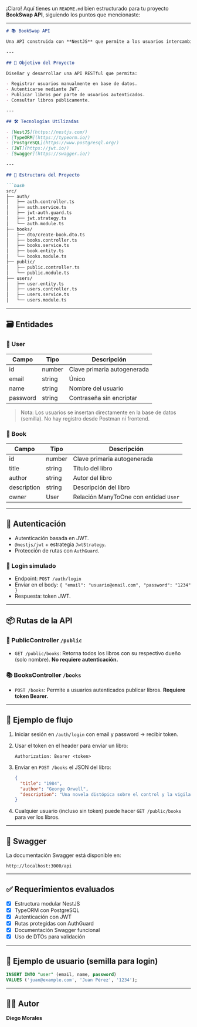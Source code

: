 ¡Claro! Aquí tienes un `README.md` bien estructurado para tu proyecto **BookSwap API**, siguiendo los puntos que mencionaste:

---

````markdown
# 📚 BookSwap API

Una API construida con **NestJS** que permite a los usuarios intercambiar libros. Los visitantes pueden ver todos los libros disponibles sin autenticación, mientras que los usuarios autenticados pueden publicar nuevos libros.

---

## 🎯 Objetivo del Proyecto

Diseñar y desarrollar una API RESTful que permita:

- Registrar usuarios manualmente en base de datos.
- Autenticarse mediante JWT.
- Publicar libros por parte de usuarios autenticados.
- Consultar libros públicamente.

---

## 🛠️ Tecnologías Utilizadas

- [NestJS](https://nestjs.com/)
- [TypeORM](https://typeorm.io/)
- [PostgreSQL](https://www.postgresql.org/)
- [JWT](https://jwt.io/)
- [Swagger](https://swagger.io/)

---

## 🧱 Estructura del Proyecto

```bash
src/
├── auth/
│   ├── auth.controller.ts
│   ├── auth.service.ts
│   ├── jwt-auth.guard.ts
│   ├── jwt.strategy.ts
│   └── auth.module.ts
├── books/
│   ├── dto/create-book.dto.ts
│   ├── books.controller.ts
│   ├── books.service.ts
│   ├── book.entity.ts
│   └── books.module.ts
├── public/
│   ├── public.controller.ts
│   └── public.module.ts
├── users/
│   ├── user.entity.ts
│   ├── users.controller.ts
│   ├── users.service.ts
│   └── users.module.ts
````

---

## 🗃️ Entidades

### 👤 User

| Campo    | Tipo   | Descripción                 |
| -------- | ------ | --------------------------- |
| id       | number | Clave primaria autogenerada |
| email    | string | Único                       |
| name     | string | Nombre del usuario          |
| password | string | Contraseña sin encriptar    |

> Nota: Los usuarios se insertan directamente en la base de datos (semilla). No hay registro desde Postman ni frontend.

### 📘 Book

| Campo       | Tipo   | Descripción                           |
| ----------- | ------ | ------------------------------------- |
| id          | number | Clave primaria autogenerada           |
| title       | string | Título del libro                      |
| author      | string | Autor del libro                       |
| description | string | Descripción del libro                 |
| owner       | User   | Relación ManyToOne con entidad `User` |

---

## 🔐 Autenticación

* Autenticación basada en JWT.
* `@nestjs/jwt` + estrategia `JwtStrategy`.
* Protección de rutas con `AuthGuard`.

### 🔑 Login simulado

* Endpoint: `POST /auth/login`
* Enviar en el body: `{ "email": "usuario@email.com", "password": "1234" }`
* Respuesta: token JWT.

---

## 📦 Rutas de la API

### 📖 PublicController `/public`

* `GET /public/books`:
  Retorna todos los libros con su respectivo dueño (solo nombre).
  **No requiere autenticación.**

### 📚 BooksController `/books`

* `POST /books`:
  Permite a usuarios autenticados publicar libros.
  **Requiere token Bearer.**

---

## 🔄 Ejemplo de flujo

1. Iniciar sesión en `/auth/login` con email y password → recibir token.
2. Usar el token en el header para enviar un libro:

   ```
   Authorization: Bearer <token>
   ```
3. Enviar en `POST /books` el JSON del libro:

   ```json
   {
     "title": "1984",
     "author": "George Orwell",
     "description": "Una novela distópica sobre el control y la vigilancia."
   }
   ```
4. Cualquier usuario (incluso sin token) puede hacer `GET /public/books` para ver los libros.

---

## 📑 Swagger

La documentación Swagger está disponible en:

```
http://localhost:3000/api
```

---

## ✅ Requerimientos evaluados

* [x] Estructura modular NestJS
* [x] TypeORM con PostgreSQL
* [x] Autenticación con JWT
* [x] Rutas protegidas con AuthGuard
* [x] Documentación Swagger funcional
* [x] Uso de DTOs para validación

---

## 🧪 Ejemplo de usuario (semilla para login)

```sql
INSERT INTO "user" (email, name, password)
VALUES ('juan@example.com', 'Juan Pérez', '1234');
```

---

## 🧑‍💻 Autor

**Diego Morales**
